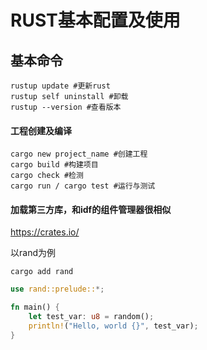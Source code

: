 # RUST基本配置及使用


## 基本命令

```shell
rustup update #更新rust
rustup self uninstall #卸载
rustup --version #查看版本
```

#### 工程创建及编译
```shell
cargo new project_name #创建工程
cargo build #构建项目
cargo check #检测
cargo run / cargo test #运行与测试
```

#### 加载第三方库，和idf的组件管理器很相似
https://crates.io/

以rand为例
```shell
cargo add rand
```

```rust
use rand::prelude::*;

fn main() {
    let test_var: u8 = random();
    println!("Hello, world {}", test_var);
}

```